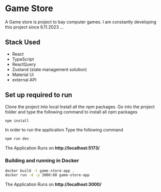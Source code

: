 # Game Store

A Game store is project to bay computer games.
I am constantly developing this project since 6.11.2023 ...

## Stack Used

- React
- TypeScript
- ReactQuery
- Zustand (state management solution)
- Material Ui
- external API

## Set up required to run

Clone the project into local
Install all the npm packages. Go into the project folder and type the following command to install all npm packages

```bash
npm install
```

In order to run the application Type the following command

```bash
npm run dev
```

The Application Runs on **http://localhost:5173/**

### Building and running in Docker

```bash
docker build -t game-store-app .
docker run -d -p 3000:80 game-store-app
```

The Application Runs on **http://localhost:3000/**
